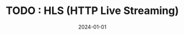 ---
title: "TODO : HLS (HTTP Live Streaming)"
excerpt: ""

categories:
  - Streaming_Protocol

toc: false
toc_sticky: false

date: 2024-01-01
last_modified_at: 2024-01-01
---